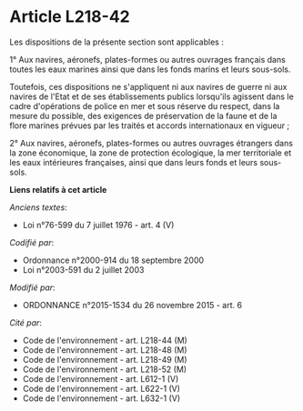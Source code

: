 # Article L218-42

Les dispositions de la présente section sont applicables :

1° Aux navires, aéronefs, plates-formes ou autres ouvrages français dans toutes les eaux marines ainsi que dans les fonds
marins et leurs sous-sols. 

Toutefois, ces dispositions ne s'appliquent ni aux navires de guerre ni aux navires de l'Etat et de ses établissements
publics lorsqu'ils agissent dans le cadre d'opérations de police en mer et sous réserve du respect, dans la mesure du
possible, des exigences de préservation de la faune et de la flore marines prévues par les traités et accords internationaux
en vigueur ;

2° Aux navires, aéronefs, plates-formes ou autres ouvrages étrangers dans la zone économique, la zone de protection
écologique, la mer territoriale et les eaux intérieures françaises, ainsi que dans leurs fonds et leurs sous-sols.

**Liens relatifs à cet article**

_Anciens textes_:

  - Loi n°76-599 du 7 juillet 1976 - art. 4 (V)

_Codifié par_:

  - Ordonnance n°2000-914 du 18 septembre 2000
  - Loi n°2003-591 du 2 juillet 2003

_Modifié par_:

  - ORDONNANCE n°2015-1534 du 26 novembre 2015 - art. 6

_Cité par_:

  - Code de l'environnement - art. L218-44 (M)
  - Code de l'environnement - art. L218-48 (M)
  - Code de l'environnement - art. L218-49 (M)
  - Code de l'environnement - art. L218-52 (M)
  - Code de l'environnement - art. L612-1 (V)
  - Code de l'environnement - art. L622-1 (V)
  - Code de l'environnement - art. L632-1 (V)

